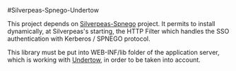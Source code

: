 #Silverpeas-Spnego-Undertow

This project depends on [Silverpeas-Spnego](http://github.com/Silverpeas/Silverpeas-Spnego) project.
It permits to install dynamically, at Silverpeas's starting, the HTTP Filter which handles the SSO authentication with Kerberos / SPNEGO protocol.

This library must be put into WEB-INF/lib folder of the application server, which is working with [Undertow](http://undertow.io), in order to be taken into account.